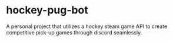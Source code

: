 # hockey-pug-bot
 A personal project that utilizes a hockey steam game API to create competitive pick-up games through discord seamlessly.
